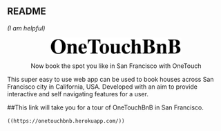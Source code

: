 ## README
*(I am helpful)*

<p align="center"><img width=60% src="https://github.com/Priya67/onetouchBnB/blob/master/public/name.png"></p>
<p align="center">Now book the spot you like in San Francisco with OneTouch</p>

<p>This super easy to use web app can be used to book houses across San Francisco city in California, USA. Developed with an aim to provide interactive and self navigating features for a user.</p>

##This link will take you for a tour of OneTouchBnB in San Francisco.
````
((https://onetouchbnb.herokuapp.com/))
````
